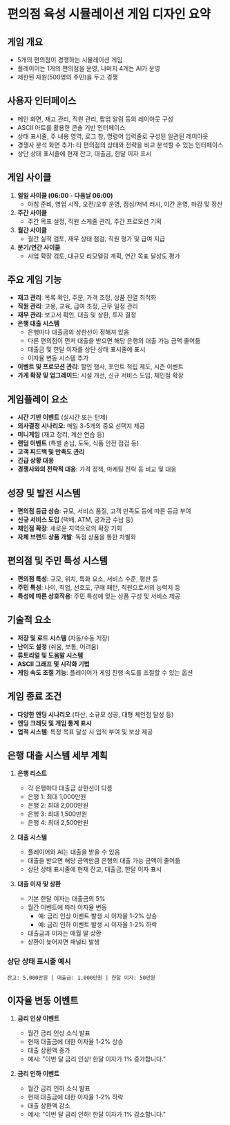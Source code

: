 # 편의점 육성 시뮬레이션 게임 디자인 요약

## 게임 개요

- 5개의 편의점이 경쟁하는 시뮬레이션 게임
- 플레이어는 1개의 편의점을 운영, 나머지 4개는 AI가 운영
- 제한된 자원(500명의 주민)을 두고 경쟁

## 사용자 인터페이스

- 메인 화면, 재고 관리, 직원 관리, 팝업 알림 등의 레이아웃 구성
- ASCII 아트를 활용한 콘솔 기반 인터페이스
- 상태 표시줄, 주 내용 영역, 로그 창, 명령어 입력줄로 구성된 일관된 레이아웃
- 경쟁사 분석 화면 추가: 타 편의점의 상태와 전략을 비교 분석할 수 있는 인터페이스
- 상단 상태 표시줄에 현재 잔고, 대출금, 한달 이자 표시

## 게임 사이클

1. **일일 사이클 (06:00 - 다음날 06:00)**
   - 아침 준비, 영업 시작, 오전/오후 운영, 점심/저녁 러시, 야간 운영, 마감 및 정산
2. **주간 사이클**
   - 주간 목표 설정, 직원 스케줄 관리, 주간 프로모션 기획
3. **월간 사이클**
   - 월간 실적 검토, 재무 상태 점검, 직원 평가 및 급여 지급
4. **분기/연간 사이클**
   - 사업 확장 검토, 대규모 리모델링 계획, 연간 목표 달성도 평가

## 주요 게임 기능

- **재고 관리**: 목록 확인, 주문, 가격 조정, 상품 진열 최적화
- **직원 관리**: 고용, 교육, 급여 조정, 근무 일정 관리
- **재무 관리**: 보고서 확인, 대출 및 상환, 투자 결정
- **은행 대출 시스템**
  - 은행마다 대출금의 상한선이 정해져 있음
  - 다른 편의점이 먼저 대출을 받으면 해당 은행의 대출 가능 금액 줄어듦
  - 대출금 및 한달 이자를 상단 상태 표시줄에 표시
  - 이자율 변동 시스템 추가
- **이벤트 및 프로모션 관리**: 할인 행사, 포인트 적립 제도, 시즌 이벤트
- **가게 확장 및 업그레이드**: 시설 개선, 신규 서비스 도입, 체인점 확장

## 게임플레이 요소

- **시간 기반 이벤트** (실시간 또는 턴제)
- **의사결정 시나리오**: 매일 3-5개의 중요 선택지 제공
- **미니게임** (재고 정리, 계산 연습 등)
- **랜덤 이벤트** (특별 손님, 도둑, 식품 안전 점검 등)
- **고객 피드백 및 만족도 관리**
- **긴급 상황 대응**
- **경쟁사와의 전략적 대응**: 가격 정책, 마케팅 전략 등 비교 및 대응

## 성장 및 발전 시스템

- **편의점 등급 상승**: 규모, 서비스 품질, 고객 만족도 등에 따른 등급 부여
- **신규 서비스 도입** (택배, ATM, 공과금 수납 등)
- **체인점 확장**: 새로운 지역으로의 확장 기회
- **자체 브랜드 상품 개발**: 독점 상품을 통한 차별화

## 편의점 및 주민 특성 시스템

- **편의점 특성**: 규모, 위치, 특화 요소, 서비스 수준, 평판 등
- **주민 특성**: 나이, 직업, 선호도, 구매 패턴, 직원으로서의 능력치 등
- **특성에 따른 상호작용**: 주민 특성에 맞는 상품 구성 및 서비스 제공

## 기술적 요소

- **저장 및 로드 시스템** (자동/수동 저장)
- **난이도 설정** (쉬움, 보통, 어려움)
- **튜토리얼 및 도움말 시스템**
- **ASCII 그래프 및 시각화 기법**
- **게임 속도 조절 기능**: 플레이어가 게임 진행 속도를 조절할 수 있는 옵션

## 게임 종료 조건

- **다양한 엔딩 시나리오** (파산, 소규모 성공, 대형 체인점 달성 등)
- **엔딩 크레딧 및 게임 통계 표시**
- **업적 시스템**: 특정 목표 달성 시 업적 부여 및 보상 제공

## 은행 대출 시스템 세부 계획

1. **은행 리스트**
   - 각 은행마다 대출금 상한선이 다름
   - 은행 1: 최대 1,000만원
   - 은행 2: 최대 2,000만원
   - 은행 3: 최대 1,500만원
   - 은행 4: 최대 2,500만원

2. **대출 시스템**
   - 플레이어와 AI는 대출을 받을 수 있음
   - 대출을 받으면 해당 금액만큼 은행의 대출 가능 금액이 줄어듦
   - 상단 상태 표시줄에 현재 잔고, 대출금, 한달 이자 표시

3. **대출 이자 및 상환**
   - 기본 한달 이자는 대출금의 5%
   - 월간 이벤트에 따라 이자율 변동
     - 예: 금리 인상 이벤트 발생 시 이자율 1-2% 상승
     - 예: 금리 인하 이벤트 발생 시 이자율 1-2% 하락
   - 대출금과 이자는 매월 말 상환
   - 상환이 늦어지면 패널티 발생

### 상단 상태 표시줄 예시

```text
잔고: 5,000만원 | 대출금: 1,000만원 | 한달 이자: 50만원
```

## 이자율 변동 이벤트

1. **금리 인상 이벤트**
   - 월간 금리 인상 소식 발표
   - 현재 대출금에 대한 이자율 1-2% 상승
   - 대출 상환액 증가
   - 예시: "이번 달 금리 인상! 한달 이자가 1% 증가합니다."

2. **금리 인하 이벤트**
   - 월간 금리 인하 소식 발표
   - 현재 대출금에 대한 이자율 1-2% 하락
   - 대출 상환액 감소
   - 예시: "이번 달 금리 인하! 한달 이자가 1% 감소합니다."
